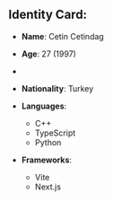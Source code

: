 ## Identity Card:
- **Name**: Cetin Cetindag

- **Age**: 27 (1997)
- 
- **Nationality**: Turkey
 
- **Languages**:

   - C++
  	- TypeScript
  	- Python
 
- **Frameworks**:

  - Vite
  - Next.js
